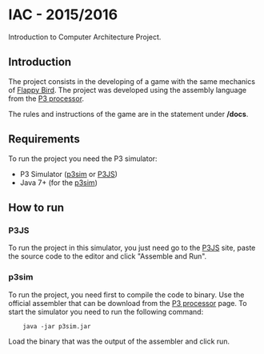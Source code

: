 # IAC - 2015/2016
Introduction to Computer Architecture Project.

## Introduction
The project consists in the developing of a game with the same mechanics of 
[Flappy Bird](https://en.wikipedia.org/wiki/Flappy_Bird).
The project was developed using the assembly language from the [P3 processor](http://algos.inesc-id.pt/arq-comp/?Material_Did%C3%A1tico___Processador_P3).

The rules and instructions of the game are in the statement under **/docs**.
## Requirements
To run the project you need the P3 simulator:
- P3 Simulator ([p3sim](http://algos.inesc-id.pt/arq-comp/userfiles/downloads/p3sim.jar) or 
[P3JS](https://p3js.goncalomb.com/))
- Java 7+ (for the [p3sim](http://algos.inesc-id.pt/arq-comp/userfiles/downloads/p3sim.jar))

## How to run
### P3JS
To run the project in this simulator, you just need go to the [P3JS](https://p3js.goncalomb.com/) site,
paste the source code to the editor and click "Assemble and Run".

### p3sim
To run the project, you need first to compile the code to binary. Use the official assembler that
can be download from the [P3 processor](http://algos.inesc-id.pt/arq-comp/?Material_Did%C3%A1tico___Processador_P3)
page. To start the simulator you need to run the following command:

```
    java -jar p3sim.jar
```

Load the binary that was the output of the assembler and click run.
